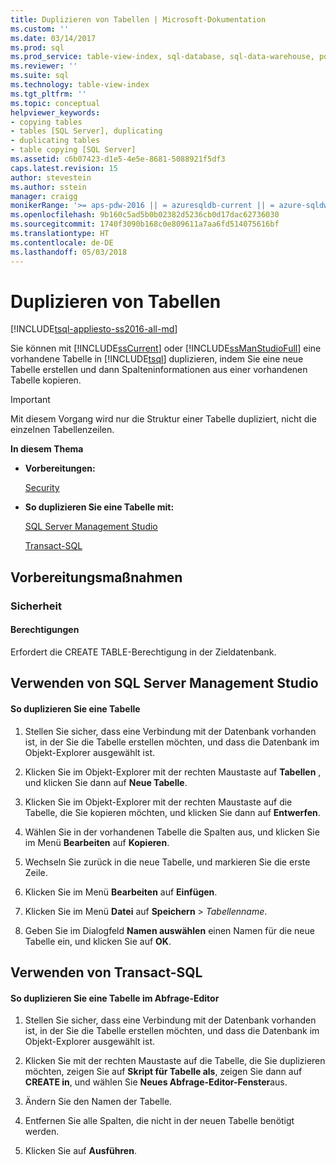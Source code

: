 ```yaml
---
title: Duplizieren von Tabellen | Microsoft-Dokumentation
ms.custom: ''
ms.date: 03/14/2017
ms.prod: sql
ms.prod_service: table-view-index, sql-database, sql-data-warehouse, pdw
ms.reviewer: ''
ms.suite: sql
ms.technology: table-view-index
ms.tgt_pltfrm: ''
ms.topic: conceptual
helpviewer_keywords:
- copying tables
- tables [SQL Server], duplicating
- duplicating tables
- table copying [SQL Server]
ms.assetid: c6b07423-d1e5-4e5e-8681-5088921f5df3
caps.latest.revision: 15
author: stevestein
ms.author: sstein
manager: craigg
monikerRange: '>= aps-pdw-2016 || = azuresqldb-current || = azure-sqldw-latest || >= sql-server-2016 || = sqlallproducts-allversions'
ms.openlocfilehash: 9b160c5ad5b0b02382d5236cb0d17dac62736030
ms.sourcegitcommit: 1740f3090b168c0e809611a7aa6fd514075616bf
ms.translationtype: HT
ms.contentlocale: de-DE
ms.lasthandoff: 05/03/2018
---
```

# <a name="duplicate-tables"></a>Duplizieren von Tabellen
[!INCLUDE[tsql-appliesto-ss2016-all-md](../../includes/tsql-appliesto-ss2016-all-md.md)]

  Sie können mit [!INCLUDE[ssCurrent](../../includes/sscurrent-md.md)] oder [!INCLUDE[ssManStudioFull](../../includes/ssmanstudiofull-md.md)] eine vorhandene Tabelle in [!INCLUDE[tsql](../../includes/tsql-md.md)] duplizieren, indem Sie eine neue Tabelle erstellen und dann Spalteninformationen aus einer vorhandenen Tabelle kopieren.  
  
> [!IMPORTANT]  
>  Mit diesem Vorgang wird nur die Struktur einer Tabelle dupliziert, nicht die einzelnen Tabellenzeilen.  
  
 **In diesem Thema**  
  
-   **Vorbereitungen:**  
  
     [Security](#Security)  
  
-   **So duplizieren Sie eine Tabelle mit:**  
  
     [SQL Server Management Studio](#SSMSProcedure)  
  
     [Transact-SQL](#TsqlProcedure)  
  
##  <a name="BeforeYouBegin"></a> Vorbereitungsmaßnahmen  
  
###  <a name="Security"></a> Sicherheit  
  
####  <a name="Permissions"></a> Berechtigungen  
 Erfordert die CREATE TABLE-Berechtigung in der Zieldatenbank.  
  
##  <a name="SSMSProcedure"></a> Verwenden von SQL Server Management Studio  
  
#### <a name="to-duplicate-a-table"></a>So duplizieren Sie eine Tabelle  
  
1.  Stellen Sie sicher, dass eine Verbindung mit der Datenbank vorhanden ist, in der Sie die Tabelle erstellen möchten, und dass die Datenbank im Objekt-Explorer ausgewählt ist.  
  
2.  Klicken Sie im Objekt-Explorer mit der rechten Maustaste auf **Tabellen** , und klicken Sie dann auf **Neue Tabelle**.  
  
3.  Klicken Sie im Objekt-Explorer mit der rechten Maustaste auf die Tabelle, die Sie kopieren möchten, und klicken Sie dann auf **Entwerfen**.  
  
4.  Wählen Sie in der vorhandenen Tabelle die Spalten aus, und klicken Sie im Menü **Bearbeiten** auf **Kopieren**.  
  
5.  Wechseln Sie zurück in die neue Tabelle, und markieren Sie die erste Zeile.  
  
6.  Klicken Sie im Menü **Bearbeiten** auf **Einfügen**.  
  
7.  Klicken Sie im Menü **Datei** auf **Speichern** > *Tabellenname*.  
  
8.  Geben Sie im Dialogfeld **Namen auswählen** einen Namen für die neue Tabelle ein, und klicken Sie auf **OK**.  
  
##  <a name="TsqlProcedure"></a> Verwenden von Transact-SQL  
  
#### <a name="to-duplicate-a-table-in-query-editor"></a>So duplizieren Sie eine Tabelle im Abfrage-Editor  
  
1.  Stellen Sie sicher, dass eine Verbindung mit der Datenbank vorhanden ist, in der Sie die Tabelle erstellen möchten, und dass die Datenbank im Objekt-Explorer ausgewählt ist.  
  
2.  Klicken Sie mit der rechten Maustaste auf die Tabelle, die Sie duplizieren möchten, zeigen Sie auf **Skript für Tabelle als**, zeigen Sie dann auf **CREATE in**, und wählen Sie **Neues Abfrage-Editor-Fenster**aus.  
  
3.  Ändern Sie den Namen der Tabelle.  
  
4.  Entfernen Sie alle Spalten, die nicht in der neuen Tabelle benötigt werden.  
  
5.  Klicken Sie auf **Ausführen**.  
  
  
